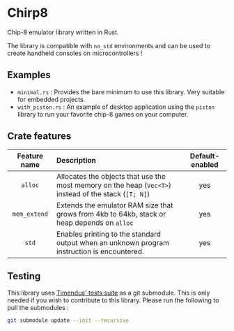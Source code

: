 # Chirp8

Chip-8 emulator library written in Rust.

The library is compatible with `no_std` environments and can be used to create handheld consoles on microcontrollers !

## Examples

- `minimal.rs` : Provides the bare minimum to use this library. Very suitable for embedded projects.
- `with_piston.rs` : An example of desktop application using the `piston` library to run your favorite chip-8 games on your computer.

## Crate features

| **Feature name** | **Description**                                                                                       | **Default-enabled** |
| :--------------: | :---------------------------------------------------------------------------------------------------- | :-----------------: |
|     `alloc`      | Allocates the objects that use the most memory on the heap (`Vec<T>`) instead of the stack (`[T; N]`) |         yes         |
|   `mem_extend`   | Extends the emulator RAM size that grows from 4kb to 64kb, stack or heap depends on `alloc`           |         yes         |
|      `std`       | Enables printing to the standard output when an unknown program instruction is encountered.           |         yes         |

## Testing

This library uses [Timendus' tests suite](https://github.com/Timendus/chip8-test-suite.git) as a git submodule.
This is only needed if you wish to contribute to this library.
Please run the following to pull the submodules :

```sh
git submodule update --init --recursive
```